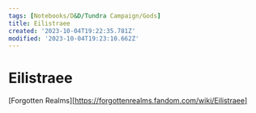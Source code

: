 ```yaml
---
tags: [Notebooks/D&D/Tundra Campaign/Gods]
title: Eilistraee
created: '2023-10-04T19:22:35.781Z'
modified: '2023-10-04T19:23:10.662Z'
---
```


# Eilistraee

[Forgotten Realms][https://forgottenrealms.fandom.com/wiki/Eilistraee]
